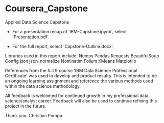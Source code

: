 # Coursera_Capstone
Applied Data Science Capstone

- For a presentation recap of 'IBM-Capstone.ipynb', select 'Presentation.pdf'.

- For the full report, select 'Capstone-Outline.docx'.

Libraries used in this report include:
Numpy
Pandas
Requests
BeautifulSoup
Config
json
json_normalize
Nominatim
Folium
KMeans
Matplotlib

References from the full 9 course 'IBM Data Science Professional Certificate' was used to develop and product results. This is intended to be an ongoing learning assignment and reference the various methods used within the data science methodology. 

All feedback is welcomed for continued growth in my professional data science/analyst career. Feedback will also be used to continue refining this project in the future.

Thank you.
Christian Pompa